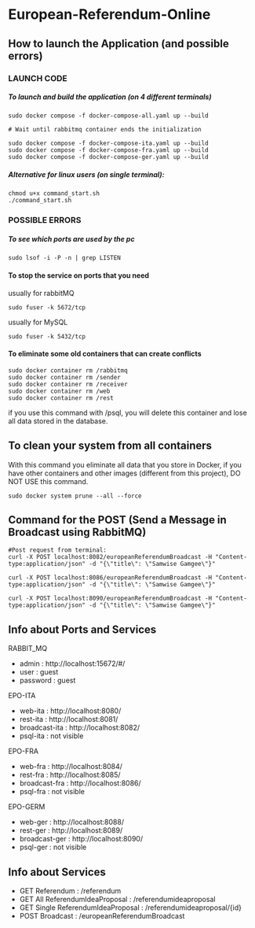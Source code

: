# European-Referendum-Online

## How to launch the Application (and possible errors)

### LAUNCH CODE

##### To launch and build the application (on 4 different terminals)
```
sudo docker compose -f docker-compose-all.yaml up --build

# Wait until rabbitmq container ends the initialization

sudo docker compose -f docker-compose-ita.yaml up --build
sudo docker compose -f docker-compose-fra.yaml up --build
sudo docker compose -f docker-compose-ger.yaml up --build
```

##### Alternative for linux users (on single terminal): 
```
chmod u+x command_start.sh 
./command_start.sh 
```
### POSSIBLE ERRORS

##### To see which ports are used by the pc
```
sudo lsof -i -P -n | grep LISTEN
```

#### To stop the service on ports that you need
usually for rabbitMQ
```
sudo fuser -k 5672/tcp 
```

usually for MySQL
```
sudo fuser -k 5432/tcp
```

#### To eliminate some old containers that can create conflicts
```
sudo docker container rm /rabbitmq
sudo docker container rm /sender
sudo docker container rm /receiver
sudo docker container rm /web
sudo docker container rm /rest
```

if you use this command with /psql, you will delete this container and lose all data stored in the database.

## To clean your system from all containers
With this command you eliminate all data that you store in Docker, if you have other containers and other images (different from this project), DO NOT USE this command.
```
sudo docker system prune --all --force
```

## Command for the POST (Send a Message in Broadcast using RabbitMQ)
```
#Post request from terminal: 
curl -X POST localhost:8082/europeanReferendumBroadcast -H "Content-type:application/json" -d "{\"title\": \"Samwise Gamgee\"}"

curl -X POST localhost:8086/europeanReferendumBroadcast -H "Content-type:application/json" -d "{\"title\": \"Samwise Gamgee\"}"

curl -X POST localhost:8090/europeanReferendumBroadcast -H "Content-type:application/json" -d "{\"title\": \"Samwise Gamgee\"}"
```
 
## Info about Ports and Services
RABBIT_MQ

* admin : http://localhost:15672/#/
* user : guest 
* password : guest

EPO-ITA

* web-ita : http://localhost:8080/
* rest-ita : http://localhost:8081/
* broadcast-ita : http://localhost:8082/
* psql-ita : not visible

EPO-FRA

* web-fra : http://localhost:8084/
* rest-fra : http://localhost:8085/
* broadcast-fra : http://localhost:8086/
* psql-fra : not visible

EPO-GERM

* web-ger : http://localhost:8088/
* rest-ger : http://localhost:8089/
* broadcast-ger : http://localhost:8090/
* psql-ger : not visible

## Info about Services

* GET Referendum : /referendum
* GET All ReferendumIdeaProposal : /referendumideaproposal
* GET Single ReferendumIdeaProposal : /referendumideaproposal/{id}
* POST Broadcast : /europeanReferendumBroadcast

